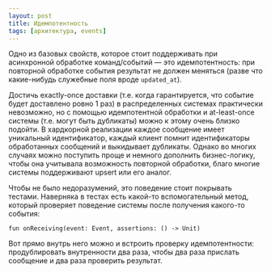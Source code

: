 ```yaml
---
layout: post
title: Идемпотентность
tags: [архитектура, events]
---
```

Одно из базовых свойств, которое стоит поддерживать при асинхронной обработке команд/событий — это идемпотентность: при повторной обработке события результат не должен меняться (разве что какие-нибудь служебные поля вроде `updated_at`). 

Достичь exactly-once доставки (т.е. когда гарантируется, что событие будет доставлено ровно 1 раз) в распределенных системах практически невозможно, но с помощью идемпотентной обработки и at-least-once системы (т.е. могут быть дубликаты) можно к этому очень близко подойти. В хардкорной реализации каждое сообщение имеет уникальный идентификатор, каждый клиент помнит идентификаторы обработанных сообщений и выкидывает дубликаты. Однако во многих случаях можно поступить проще и немного дополнить бизнес-логику, чтобы она учитывала возможность повторной обработки, благо многие системы поддерживают upsert или его аналог. 

Чтобы не было недоразумений, это поведение стоит покрывать тестами. Наверняка в тестах есть какой-то вспомогательный метод, который проверяет поведение системы после получения какого-то события:
```
fun onReceiving(event: Event, assertions: () -> Unit)
```
Вот прямо внутрь него можно и встроить проверку идемпотентности: продублировать внутренности два раза, чтобы два раза прислать сообщение и два раза проверить результат. 
